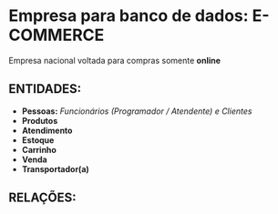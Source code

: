# Empresa para banco de dados: **E-COMMERCE**
Empresa nacional voltada para compras somente **online**

## ENTIDADES:
* **Pessoas:** *Funcionários (Programador / Atendente) e Clientes*
* **Produtos**
* **Atendimento**
* **Estoque**
* **Carrinho**
* **Venda**
* **Transportador(a)** 

## RELAÇÕES:

